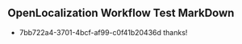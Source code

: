 ## OpenLocalization Workflow Test MarkDown
* 7bb722a4-3701-4bcf-af99-c0f41b20436d thanks!

<!--HONumber=Aug16_HO3-->


